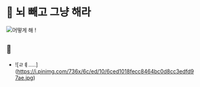 # 🍳 뇌 빼고 그냥 해라

![어떻게 해 !](https://image.fmkorea.com/files/attach/new2/20210915/486616/1327481829/3916296144/99b983892094b5c6d2fc3736e15da7d1.jpg)

## 📌 
- ![ㄹㅖ.....] (https://i.pinimg.com/736x/6c/ed/10/6ced1018fecc8464bc0d8cc3edfd97ae.jpg)
